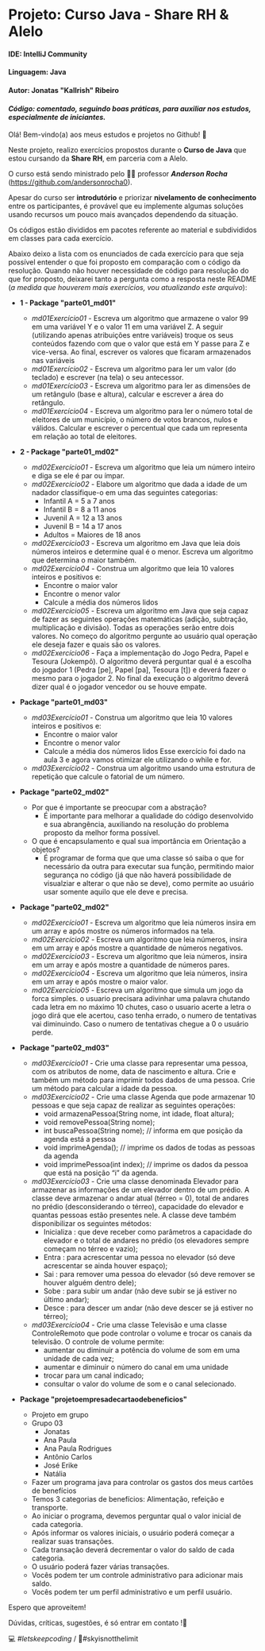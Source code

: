# Projeto: Curso Java - Share RH & Alelo

#### IDE: IntelliJ Community

#### Linguagem: Java

#### Autor: Jonatas "Kallrish" Ribeiro

#### *Código: comentado, seguindo boas práticas, para auxiliar nos estudos, especialmente de iniciantes.*

Olá! Bem-vindo(a) aos meus estudos e projetos no Github! :wave:

Neste projeto, realizo exercícios propostos durante o **Curso de Java** que estou cursando da  **Share RH**, em parceria com a Alelo.

O curso está sendo ministrado pelo :man_teacher: professor ***Anderson Rocha*** (https://github.com/andersonrocha0).

Apesar do curso ser **introdutório** e priorizar **nivelamento de conhecimento** entre os participantes, é provável que eu implemente algumas soluções usando recursos um pouco mais avançados dependendo da situação.

Os códigos estão divididos em pacotes referente ao material e subdivididos em classes para cada exercício.

Abaixo deixo a lista com os enunciados de cada exercício para que seja possível entender o que foi proposto em comparação com o código da resolução. Quando não houver necessidade de código para resolução do que for proposto, deixarei tanto a pergunta como a resposta neste README (*a medida que houverem mais exercícios, vou atualizando este arquivo*):

- **1 - Package "parte01_md01"**

  - *md01Exercício01* - Escreva um algoritmo que armazene o valor 99 em uma variável Y e o valor 11 em uma variável Z. A seguir (utilizando apenas atribuições entre variáveis) troque os seus conteúdos fazendo com que o valor que está em Y passe para Z e vice-versa. Ao final, escrever os valores que ficaram armazenados nas variáveis
  - *md01Exercício02* - Escreva um algoritmo para ler um valor (do teclado) e escrever (na tela) o seu antecessor.
  - *md01Exercício03* - Escreva um algoritmo para ler as dimensões de um retângulo (base e altura), calcular e escrever a área do retângulo.
  - *md01Exercício04* - Escreva um algoritmo para ler o número total de eleitores de um município, o número de votos brancos, nulos e válidos. Calcular e escrever o percentual que cada um representa em relação ao total de eleitores.
  
- **2 - Package "parte01_md02"** 
  - *md02Exercício01* - Escreva um algoritmo que leia um número inteiro e diga se ele é par ou ímpar.
  - *md02Exercício02* - Elabore um algoritmo que dada a idade de um nadador classifique-o em uma das seguintes categorias:
    * Infantil A = 5 a 7 anos
    * Infantil B = 8 a 11 anos
    * Juvenil A = 12 a 13 anos
    * Juvenil B = 14 a 17 anos
    * Adultos = Maiores de 18 anos
  - *md02Exercício03* - Escreva um algoritmo em Java que leia dois números inteiros e determine qual é o menor. Escreva um algoritmo que determina o maior também. 
  - *md02Exercício04* - Construa um algoritmo que leia 10 valores inteiros e positivos e:
    * Encontre o maior valor
    * Encontre o menor valor
    * Calcule a média dos números lidos
  - *md02Exercício05* - Escreva um algoritmo em Java que seja capaz de fazer as seguintes operações matemáticas (adição, subtração, multiplicação e divisão). Todas as operações serão entre dois valores. No começo do algoritmo pergunte ao usuário qual operação ele deseja fazer e quais são os valores.
  - *md02Exercício06* - Faça a implementação do Jogo Pedra, Papel e Tesoura (Jokempô). O algoritmo deverá perguntar qual é a escolha do jogador 1 (Pedra [pe], Papel [pa], Tesoura [t]) e deverá fazer o mesmo para o jogador 2. No final da execução o algoritmo deverá dizer qual é o jogador vencedor ou se houve empate.
  
- **Package "parte01_md03"**

  - *md03Exercício01* - Construa um algoritmo que leia 10 valores inteiros e positivos e:
    - Encontre o maior valor
    - Encontre o menor valor
    - Calcule a média dos números lidos
      Esse exercício foi dado na aula 3 e agora vamos otimizar ele utilizando o while e for.
  - *md03Exercício02* - Construa um algoritmo usando uma estrutura de repetição que calcule o fatorial de um número.

- **Package "parte02_md02"**

  - Por que é importante se preocupar com a abstração?
    - É importante para melhorar a qualidade do código desenvolvido e sua abrangência, auxiliando na resolução do problema proposto da melhor forma possível.
  - O que é encapsulamento e qual sua importância em Orientação a objetos?
    - É programar de forma que que uma classe só saiba o que for necessário da outra para executar sua função, permitindo maior segurança no código (já que não haverá possibilidade de visualziar e alterar o que não se deve), como permite ao usuário usar somente aquilo que ele deve e precisa.

- **Package "parte02_md02"**

  - *md02Exercício01 -* Escreva um algoritmo que leia números insira em um array e após mostre os números informados na tela.
  - *md02Exercício02 -* Escreva um algoritmo que leia números, insira em um array e após mostre a quantidade de números negativos.
  - *md02Exercício03 -* Escreva um algoritmo que leia números, insira em um array e após mostre a quantidade de números pares.
  - *md02Exercício04 -* Escreva um algoritmo que leia números, insira em um array e após mostre o maior valor.
  - *md02Exercício05 -* Escreva um algoritmo que simula um jogo da forca simples. o usuario precisara adivinhar uma palavra chutando cada letra em no máximo 10 chutes, caso o usuario acerte a letra o jogo dirá que ele acertou, caso tenha errado, o numero de tentativas vai diminuindo. Caso o numero de tentativas chegue a 0 o usuário perde.

- **Package "parte02_md03"**

  - *md03Exercício01 -* Crie uma classe para representar uma pessoa, com os atributos  de nome, data de nascimento e altura. Crie e também um método para imprimir todos dados de uma pessoa. Crie um método para calcular a idade da pessoa.
  - *md03Exercício02 -* Crie uma classe Agenda que pode armazenar 10 pessoas e que seja capaz de realizar as seguintes operações:
    - void armazenaPessoa(String nome, int idade, float altura);
    - void removePessoa(String nome);
    - int buscaPessoa(String nome); // informa em que posição da agenda está a pessoa
    - void imprimeAgenda(); // imprime os dados de todas as pessoas da agenda
    - void imprimePessoa(int index); // imprime os dados da pessoa que está na posição “i” da agenda.
  - *md03Exercício03 -* Crie uma classe denominada Elevador para armazenar as informações de um elevador dentro de um prédio. A classe deve armazenar o andar atual (térreo = 0), total de andares no prédio (desconsiderando o térreo), capacidade do elevador e quantas pessoas estão presentes nele. A classe deve também disponibilizar os seguintes métodos:
    - Inicializa : que deve receber como parâmetros a capacidade do elevador e o total de andares no prédio (os elevadores sempre começam no térreo e vazio);
    - Entra : para acrescentar uma pessoa no elevador (só deve acrescentar se ainda houver espaço);
    - Sai : para remover uma pessoa do elevador (só deve remover se houver alguém dentro dele);
    - Sobe : para subir um andar (não deve subir se já estiver no último andar);
    - Desce : para descer um andar (não deve descer se já estiver no térreo);
  - *md03Exercício04 -* Crie uma classe Televisão e uma classe ControleRemoto que pode controlar o volume e trocar os canais da televisão. O controle de volume permite:
    - aumentar ou diminuir a potência do volume de som em uma unidade de cada vez;
    - aumentar e diminuir o número do canal em uma unidade
    - trocar para um canal indicado;
    - consultar o valor do volume de som e o canal selecionado.
  
- **Package "projetoempresadecartaodebeneficios"**

  - Projeto em grupo
  - Grupo 03
    - Jonatas
    - Ana Paula
    - Ana Paula Rodrigues
    - Antônio Carlos
    - José Erike
    - Natália
  - Fazer um programa java para controlar os gastos dos meus cartões de benefícios
  - Temos 3 categorias de benefícios: Alimentação, refeição e transporte.
  - Ao iniciar o programa, devemos perguntar qual o valor inicial de cada categoria.
  - Após informar os valores iniciais, o usuário poderá começar a realizar suas transações.
  - Cada transação deverá decrementar o valor do saldo de cada categoria.
  - O usuário poderá fazer várias transações.
  - Vocês podem ter um controle administrativo para adicionar mais saldo.
  - Vocês podem ter um perfil administrativo e um perfil usuário.

  

Espero que aproveitem! 

D​úv​i​d​a​s​, ​c​r​í​t​i​c​as​,​ ​su​ge​s​t​õe​s​, ​é ​s​ó​ ​e​nt​r​a​r ​e​m​ ​co​nt​a​t​o​ !:punch:

 :computer: *#letskeepcoding* / :rocket:#skyisnotthelimit

